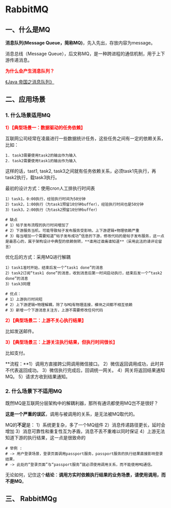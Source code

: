 # RabbitMQ

## 一、什么是MQ

**消息队列(Message Queue，简称MQ)**，先入先出，存放内容为message。

消息总线（Message Queue），后文称MQ，是一种跨进程的通信机制，用于上下游传递消息。

**<font color='red'>为什么会产生消息队列？</font>**

[《Java 帝国之消息队列》](https://mp.weixin.qq.com/s?__biz=MzAxOTc0NzExNg==&mid=2665513507&idx=1&sn=d6db79c1ae03ba9260fb0fb77727bb54&chksm=80d67a60b7a1f376e7ad1e2c3276e8b565f045b1c7e21ef90926f69d99f969557737eb5d8128&mpshare=1&scene=1&srcid=1019awkBx8kaLyFohcuW4Ee7)

## 二、应用场景

### 1. 什么场景适用MQ

**<font color='red'>1）【典型场景一：数据驱动的任务依赖】</font>**

互联网公司经常在凌晨进行一些数据统计任务，这些任务之间有一定的依赖关系，比如：

```shell
1. task3需要使用task2的输出作为输入
2. task2需要使用task1的输出作为输入
```

这样的话，tast1, task2, task3之间就有任务依赖关系，必须task1先执行，再task2执行，载task3执行。

最初的设计方式：使用cron人工排执行时间表

```shell
1）task1，0:00执行，经验执行时间为50分钟
2）task2，1:00执行（为task1预留10分钟buffer），经验执行时间也是50分钟
3）task3，2:00执行（为task2预留10分钟buffer）

# 缺点
# 1）帖子发布流程的执行时间增加了
# 2）下游服务当机，可能导致帖子发布服务受影响，上下游逻辑+物理依赖严重
# 3）每当增加一个需要知道“帖子发布成功”信息的下游，修改代码的是帖子发布服务，这一点是最恶心的，属于架构设计中典型的依赖倒转，**谁用过谁痛谁知道**（采用此法的请评论留言）
```

优化后的方式：采用MQ进行解耦

```shell
1）task1准时开始，结束后发一个“task1 done”的消息
2）task2订阅“task1 done”的消息，收到消息后第一时间启动执行，结束后发一个“task2 done”的消息
3）task3同理

# 优点：
# 1）上游执行时间短
# 2）上下游逻辑+物理解耦，除了与MQ有物理连接，模块之间都不相互依赖
# 3）新增一个下游消息关注方，上游不需要修改任何代码
```

**<font color='red'>2）【典型场景二：上游不关心执行结果】</font>**

比如发送邮件。

**<font color='red'>3）【典型场景三：上游关注执行结果，但执行时间很长】</font>**

比如支付。

**流程：**1）调用方直接跨公网调用微信接口。
			2）微信返回调用成功，此时并不代表返回成功。
			3）微信执行完成后，回调统一网关。
			4）网关将返回结果通知MQ。
			5）请求方收到结果通知。

### 2. 什么场景下不适用MQ

既然MQ是互联网分层架构中的解耦利器，那所有通讯都使用MQ岂不是很好？

**这是一个严重的误区**，调用与被调用的关系，是无法被MQ取代的。

MQ的**不足**是：
1）系统更复杂，多了一个MQ组件
2）消息传递路径更长，延时会增加
3）消息可靠性和重复性互为矛盾，消息不丢不重难以同时保证
4）上游无法知道下游的执行结果，这一点是很致命的

```shell
# 举例 :
# -> 用户登录场景，登录页面调用passport服务，passport服务的执行结果直接影响登录结果，
# -> 此处的“登录页面”与“passport服务”就必须使用调用关系，而不能使用MQ通信。
```

无论如何，记住这个**结论**：**调用方实时依赖执行结果的业务场景，请使用调用，而不是MQ**。

## 三、 RabbitMQg

